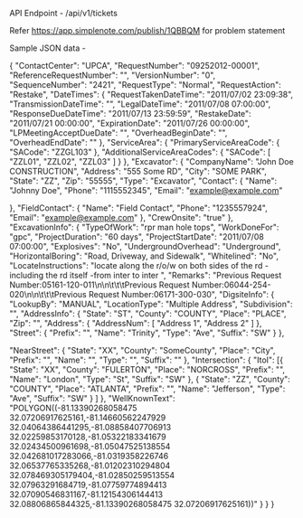 API Endpoint - /api/v1/tickets

Refer https://app.simplenote.com/publish/1QBBQM for problem statement


Sample JSON data - 

{
"ContactCenter": "UPCA", "RequestNumber": "09252012-00001", "ReferenceRequestNumber": "", "VersionNumber": "0", "SequenceNumber": "2421", "RequestType": "Normal", "RequestAction": "Restake", "DateTimes": {
"RequestTakenDateTime": "2011/07/02 23:09:38", "TransmissionDateTime": "",
"LegalDateTime": "2011/07/08 07:00:00", "ResponseDueDateTime": "2011/07/13 23:59:59", "RestakeDate": "2011/07/21 00:00:00", "ExpirationDate": "2011/07/26 00:00:00", "LPMeetingAcceptDueDate": "", "OverheadBeginDate": "",
"OverheadEndDate": "" },
"ServiceArea": { "PrimaryServiceAreaCode": {
"SACode": "ZZGL103" },
"AdditionalServiceAreaCodes": { "SACode": [
"ZZL01", "ZZL02", "ZZL03"
] }
}, "Excavator": {
"CompanyName": "John Doe CONSTRUCTION", "Address": "555 Some RD",
"City": "SOME PARK",
"State": "ZZ",
"Zip": "55555", "Type": "Excavator", "Contact": {
"Name": "Johnny Doe",
"Phone": "1115552345",
"Email": "example@example.com"

 }, "FieldContact": {
"Name": "Field Contact",
"Phone": "1235557924",
"Email": "example@example.com"
},
"CrewOnsite": "true" },
"ExcavationInfo": {
"TypeOfWork": "rpr man hole tops",
"WorkDoneFor": "gpc",
"ProjectDuration": "60 days",
"ProjectStartDate": "2011/07/08 07:00:00",
"Explosives": "No",
"UndergroundOverhead": "Underground",
"HorizontalBoring": "Road, Driveway, and Sidewalk",
"Whitelined": "No",
"LocateInstructions": "locate along the r/o/w on both sides of the rd - including the rd itself -from inter to inter ",
"Remarks": "Previous Request Number:05161-120-011\n\n\t\t\tPrevious Request Number:06044-254-020\n\n\t\t\tPrevious Request Number:06171-300-030", "DigsiteInfo": {
"LookupBy": "MANUAL", "LocationType": "Multiple Address", "Subdivision": "",
"AddressInfo": {
"State": "ST", "County": "COUNTY", "Place": "PLACE", "Zip": "",
"Address": {
"AddressNum": [ "Address 1", "Address 2"
] },
"Street": {
"Prefix": "", "Name": "Trinity", "Type": "Ave", "Suffix": "SW"
} },

"NearStreet": {
"State": "XX",
"County": "SomeCounty", "Place": "City",
"Prefix": "",
"Name": "",
"Type": "",
"Suffix": ""
}, "Intersection": {
"ItoI": [{
"State": "XX",
"County": "FULERTON", "Place": "NORCROSS", "Prefix": "",
"Name": "London", "Type": "St",
"Suffix": "SW"
}, {
"State": "ZZ", "County": "COUNTY", "Place": "ATLANTA", "Prefix": "",
"Name": "Jefferson", "Type": "Ave", "Suffix": "SW"
} ]
},
"WellKnownText": "POLYGON((-81.13390268058475 32.07206917625161,-81.14660562247929 32.04064386441295,-81.08858407706913 32.02259853170128,-81.05322183341679 32.02434500961698,-81.05047525138554 32.042681017283066,-81.0319358226746 32.06537765335268,-81.01202310294804 32.078469305179404,-81.02850259513554 32.07963291684719,-81.07759774894413 32.07090546831167,-81.12154306144413 32.08806865844325,-81.13390268058475 32.07206917625161))"
} }
}


